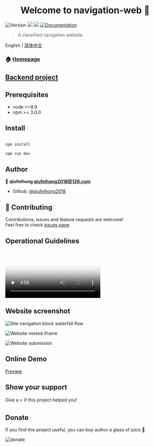 <h1 align="center">Welcome to navigation-web 👋</h1>
<p>
  <img alt="Version" src="https://img.shields.io/badge/version-0.0.1-blue.svg?cacheSeconds=2592000" />
  <img src="https://img.shields.io/badge/node-%3E%3D8.9-blue.svg" />
  <img src="https://img.shields.io/badge/npm-%3E%3D%203.0.0-blue.svg" />
  <a href="http://navigation.qiufeihong.top">
    <img alt="Documentation" src="https://img.shields.io/badge/documentation-yes-brightgreen.svg" target="_blank" />
  </a>
</p>

> A classified navigation website

English | [简体中文](./README-zh.md)

### 🏠 [Homepage](http://navigation.qiufeihong.top)

## [Backend project](https://github.com/qiufeihong2018/navigation-server)

## Prerequisites

- node >=8.9
- npm >= 3.0.0

## Install

```sh

npm install

npm run dev

```

## Author

👤 **qiufeihong <qiufeihong2018@126.com>**

* Github: [@qiufeihong2018](https://github.com/qiufeihong2018)

## 🤝 Contributing

Contributions, issues and feature requests are welcome!<br />Feel free to check [issues page](https://github.com/qiufeihong2018/navigation-web/issues).

## Operational Guidelines


<video id="video" controls="" preload="none" poster="http://media.w3.org/2010/05/sintel/poster.png">
      <source id="webm" src="http://images.qiufeihong.top/navigation.webm" type="video/webm">
      <p>Your user agent does not support the HTML5 Video element.</p>
</video>


## Website screenshot

![Site navigation block waterfall flow](http://images.qiufeihong.top/web.png)

![Website nested iframe](http://images.qiufeihong.top/web2.png)

![Website submission](http://images.qiufeihong.top/web3.png)

## Online Demo

[Preview](http://navigation.qiufeihong.top)

## Show your support

Give a ⭐️ if this project helped you!

## Donate

If you find this project useful, you can buy author a glass of juice :tropical_drink:

![donate](http://puz03r2zg.bkt.clouddn.com/pay.png)

